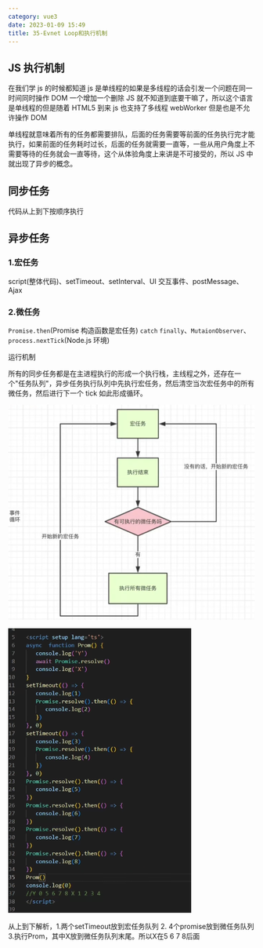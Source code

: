 ```yaml
---
category: vue3
date: 2023-01-09 15:49
title: 35-Evnet Loop和执行机制
---
```


## JS 执行机制

在我们学 js 的时候都知道 js 是单线程的如果是多线程的话会引发一个问题在同一时间同时操作 DOM 一个增加一个删除 JS 就不知道到底要干嘛了，所以这个语言是单线程的但是随着 HTML5 到来 js 也支持了多线程 webWorker 但是也是不允许操作 DOM

单线程就意味着所有的任务都需要排队，后面的任务需要等前面的任务执行完才能执行，如果前面的任务耗时过长，后面的任务就需要一直等，一些从用户角度上不需要等待的任务就会一直等待，这个从体验角度上来讲是不可接受的，所以 JS 中就出现了异步的概念。

## 同步任务

代码从上到下按顺序执行

## 异步任务

### 1.宏任务

script(整体代码)、setTimeout、setInterval、UI 交互事件、postMessage、Ajax

### 2.微任务

`Promise.then`(Promise 构造函数是宏任务) `catch` `finally`、`MutaionObserver`、`process.nextTick`(Node.js 环境)

运行机制

所有的同步任务都是在主进程执行的形成一个执行栈，主线程之外，还存在一个"任务队列"，异步任务执行队列中先执行宏任务，然后清空当次宏任务中的所有微任务，然后进行下一个 tick 如此形成循环。

![](./_images/image-2023-01-09_15-58-11-459-35-EvnetLoop-and-nextTick.png)




![](./_images/image-2023-01-09_16-01-43-181-35-EvnetLoop-and-nextTick.png)





从上到下解析，1.两个setTimeout放到宏任务队列 2. 4个promise放到微任务队列 3.执行Prom，其中X放到微任务队列末尾。所以X在5 6 7 8后面